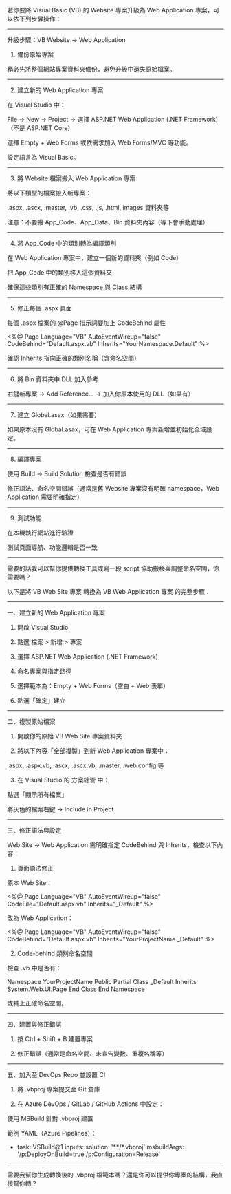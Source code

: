 若你要將 Visual Basic (VB) 的 Website 專案升級為 Web Application 專案，可以依下列步驟操作：


---

升級步驟：VB Website → Web Application

1. 備份原始專案

務必先將整個網站專案資料夾備份，避免升級中遺失原始檔案。



---

2. 建立新的 Web Application 專案

在 Visual Studio 中：

File → New → Project → 選擇 ASP.NET Web Application (.NET Framework)（不是 ASP.NET Core）

選擇 Empty + Web Forms 或依需求加入 Web Forms/MVC 等功能。

設定語言為 Visual Basic。




---

3. 將 Website 檔案搬入 Web Application 專案

將以下類型的檔案搬入新專案：

.aspx, .ascx, .master, .vb, .css, .js, .html, images 資料夾等


注意：不要搬 App_Code、App_Data、Bin 資料夾內容（等下會手動處理）



---

4. 將 App_Code 中的類別轉為編譯類別

在 Web Application 專案中，建立一個新的資料夾（例如 Code）

把 App_Code 中的類別移入這個資料夾

確保這些類別有正確的 Namespace 與 Class 結構



---

5. 修正每個 .aspx 頁面

每個 .aspx 檔案的 @Page 指示詞要加上 CodeBehind 屬性

<%@ Page Language="VB" AutoEventWireup="false" CodeBehind="Default.aspx.vb" Inherits="YourNamespace.Default" %>

確認 Inherits 指向正確的類別名稱（含命名空間）



---

6. 將 Bin 資料夾中 DLL 加入參考

右鍵新專案 → Add Reference... → 加入你原本使用的 DLL（如果有）



---

7. 建立 Global.asax（如果需要）

如果原本沒有 Global.asax，可在 Web Application 專案新增並初始化全域設定。



---

8. 編譯專案

使用 Build → Build Solution 檢查是否有錯誤

修正語法、命名空間錯誤（通常是舊 Website 專案沒有明確 namespace，Web Application 需要明確指定）



---

9. 測試功能

在本機執行網站進行驗證

測試頁面導航、功能邏輯是否一致



---

需要的話我可以幫你提供轉換工具或寫一段 script 協助搬移與調整命名空間，你需要嗎？



以下是將 VB Web Site 專案 轉換為 VB Web Application 專案 的完整步驟：


---

一、建立新的 Web Application 專案

1. 開啟 Visual Studio


2. 點選 檔案 > 新增 > 專案


3. 選擇 ASP.NET Web Application (.NET Framework)


4. 命名專案與指定路徑


5. 選擇範本為：Empty + Web Forms（空白 + Web 表單）


6. 點選「確定」建立




---

二、複製原始檔案

1. 開啟你的原始 VB Web Site 專案資料夾


2. 將以下內容「全部複製」到新 Web Application 專案中：

.aspx, .aspx.vb, .ascx, .ascx.vb, .master, .web.config 等



3. 在 Visual Studio 的 方案總管 中：

點選「顯示所有檔案」

將灰色的檔案右鍵 → Include in Project





---

三、修正語法與設定

Web Site → Web Application 需明確指定 CodeBehind 與 Inherits，檢查以下內容：

1. 頁面語法修正

原本 Web Site：

<%@ Page Language="VB" AutoEventWireup="false" CodeFile="Default.aspx.vb" Inherits="_Default" %>

改為 Web Application：

<%@ Page Language="VB" AutoEventWireup="false" CodeBehind="Default.aspx.vb" Inherits="YourProjectName._Default" %>

2. Code-behind 類別命名空間

檢查 .vb 中是否有：

Namespace YourProjectName
    Public Partial Class _Default
        Inherits System.Web.UI.Page
    End Class
End Namespace

或補上正確命名空間。


---

四、建置與修正錯誤

1. 按 Ctrl + Shift + B 建置專案


2. 修正錯誤（通常是命名空間、未宣告變數、重複名稱等）




---

五、加入至 DevOps Repo 並設置 CI

1. 將 .vbproj 專案提交至 Git 倉庫


2. 在 Azure DevOps / GitLab / GitHub Actions 中設定：

使用 MSBuild 針對 .vbproj 建置




範例 YAML（Azure Pipelines）：

- task: VSBuild@1
  inputs:
    solution: '**/*.vbproj'
    msbuildArgs: '/p:DeployOnBuild=true /p:Configuration=Release'


---

需要我幫你生成轉換後的 .vbproj 檔範本嗎？還是你可以提供你專案的結構，我直接幫你轉？

